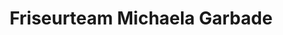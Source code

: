 ---
title: "Friseurteam Michaela Garbade"
url: /osterholz-scharmbeck/friseurteam-michaela-garbade/
shop: Friseur
---